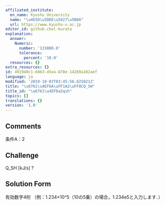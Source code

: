 ```yaml
---
affiliated_institute:
  en_name: Kyushu University
  name: "\u4E5D\u5DDE\u5927\u5B66"
  url: https://www.kyushu-u.ac.jp
editor_id: github.cbal-kurata
explanation:
  answer:
    Numeric:
      number: '133800.0'
      tolerance:
        percent: '10.0'
  resources: {}
extra_resources: {}
id: 491940c1-6863-45ea-878e-142b9a282aef
language: ja
modified: '2019-10-03T03:45:56.625021Z'
title: "\u6761\u4EF6A\uFF1A2\uFF0CQ_SH"
title_id: "\u6761\u4EF6a2qsh"
topics: []
translations: {}
version: '1.0'
---
```


## Comments
条件A：2

## Challenge
Q_SH [kJ/s] ?

## Solution Form
有効数字4桁
（例：1.234×10^5（10の5乗）の場合，1.234e5と入力します．）




